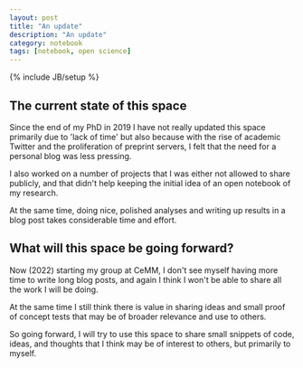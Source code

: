 ```yaml
---
layout: post
title: "An update"
description: "An update"
category: notebook
tags: [notebook, open science]
---
```

{% include JB/setup %}

## The current state of this space

Since the end of my PhD in 2019 I have not really updated this space primarily due to 'lack of time' but also because with the rise of academic Twitter and the proliferation of preprint servers, I felt that the need for a personal blog was less pressing. 

I also worked on a number of projects that I was either not allowed to share publicly, and that didn't help keeping the initial idea of an open notebook of my research.

At the same time, doing nice, polished analyses and writing up results in a blog post takes considerable time and effort.

## What will this space be going forward?

Now (2022) starting my group at CeMM, I don't see myself having more time to write long blog posts, and again I think I won't be able to share all the work I will be doing. 

At the same time I still think there is value in sharing ideas and small proof of concept tests that may be of broader relevance and use to others.

So going forward, I will try to use this space to share small snippets of code, ideas, and thoughts that I think may be of interest to others, but primarily to myself. 
